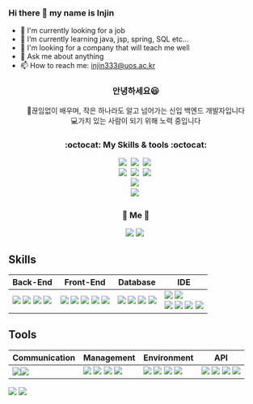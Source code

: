 ### Hi there 👋 my name is Injin


- 🔭 I'm currently looking for a job
- 🌱 I’m currently learning java, jsp, spring, SQL etc...
- 🤔 I'm looking for a company that will teach me well
- 💬 Ask me about anything
- 📫 How to reach me: injin333@uos.ac.kr


<h3 align="center"> 안녕하세요😃 </h3>

<p align="center">
👩‍끊임없이 배우며, 작은 하나라도 알고 넘어가는 신입 백엔드 개발자입니다 <br>
💻가치 있는 사람이 되기 위해 노력 중입니다
</p>

<h3 align="center">:octocat: My Skills & tools :octocat:
<p align="center">
  <img src="https://img.shields.io/badge/Java-8BC0D0?style=flat-square&logo=Java&logoColor=white"/>&nbsp
  <img src="https://img.shields.io/badge/JSP-007396?style=flat-square&logo=JSP&logoColor=blue"/>&nbsp
  <img src="https://img.shields.io/badge/Spring-6DB33F?style=flat-square&logo=Spring&logoColor=white"/>&nbsp
  <br>
  <img src="https://img.shields.io/badge/HTML-E34F26?style=flat-square&logo=HTML&logoColor=green"/>&nbsp 
  <img src="https://img.shields.io/badge/CSS-1572B6?style=flat-square&logo=CSS&logoColor=lightgrey"/>&nbsp 
  <img src="https://img.shields.io/badge/Javascript-ffb13b?style=flat-square&logo=javascript&logoColor=9cf"/>&nbsp 
  <br>
  <img src="https://img.shields.io/badge/Oracle-F80000?style=flat-square&logo=Oracle&logoColor=blue"/>&nbsp 
  <br>
  <img src="https://img.shields.io/badge/Github-181717?style=flat-square&logo=Github&logoColor=green"/>&nbsp 
  <br>
</p>

<h3 align="center">🌈 Me 🌈</h3>
<p align="center">
<a href="mailto:/yyys1129@gmail.com"><img src="https://img.shields.io/badge/Gmail-d14836?style=flat-square&logo=Gmail&logoColor=white&link=/yyys1129@gmail.com"/></a>
  <a href="https://yyys1129.tistory.com/"><img src="https://img.shields.io/badge/Tistory-000000?style=flat-square&logo=Tistory&logoColor=white&link=https://velog.io/@hyeinisfree"/></a>&nbsp
</a>
</p>

## Skills

| Back-End | Front-End | Database | IDE |
| --- | --- | --- | --- |
| <span><img src="https://img.shields.io/badge/-JAVA-blueviolet"/></span> <span><img src="https://img.shields.io/badge/-JSP-red"/></span> <span><img src="https://img.shields.io/badge/-JPA-yellowgreen"/></span> <span><img src="https://img.shields.io/badge/JSON-00000?style=round-square&logo=JSON&logoColor=black"/></span> | <span><img src="https://img.shields.io/badge/JavaScript-F7DF1E?style=round-square&logo=JavaScript&logoColor=black"/></span> <span><img src="https://img.shields.io/badge/jQuery-0769AD?style=round-square&logo=jQuery&logoColor=black"/></span> <span><img src="https://img.shields.io/badge/HTML-E34F26?style=round-square&logo=HTML&logoColor=black"/></span> <span><img src="https://img.shields.io/badge/CSS-1572B6?style=round-square&logo=CSS&logoColor=black"/></span> <span><img src="https://img.shields.io/badge/ThymeLeaf-005F0F?style=round-square&logo=ThymeLeaf&logoColor=black"/></span> | <span><img src="https://img.shields.io/badge/MariaDB-003545?style=round-square&logo=mariadb&logoColor=white"/></span> <span><img src="https://img.shields.io/badge/MySQL-%2300f.svg?style=round-square&logo=mysql&logoColor=white"/></span> <span><img src="https://img.shields.io/badge/Oracle-F80000.svg?style=round-square&logo=mysql&logoColor=white"/></span> <span><img src="https://img.shields.io/badge/-MyBatis-orange"/></span> | <span><img src="https://img.shields.io/badge/Eclipse-2C2255.svg?style=round-square&logo=Eclipse&logoColor=white"/></span> <span><img src="https://img.shields.io/badge/Visual Studio Code-007ACC.svg?style=round-square&logo=Visual Studio Code&logoColor=white"/></span> <br> <span><img src="https://img.shields.io/badge/IntelliJ-000000.svg?style=round-square&logo=IntelliJ IDEA&logoColor=white"/></span> <span><img src="https://img.shields.io/badge/-DBeaver-brightgreen"/></span> <span><img src="https://img.shields.io/badge/Sourcetree-0052CC.svg?style=round-square&logo=Sourcetree&logoColor=white"/></span> <span><img src="https://img.shields.io/badge/Postman-FF6C37.svg?style=round-square&logo=Postman&logoColor=white"/></span> |


## Tools

| Communication | Management | Environment | API |
| --- | --- | --- | --- |
| <span><img src="https://img.shields.io/badge/Slack-4A154B.svg?style=round-square&logo=Slack&logoColor=white"/></span><span><img src="https://img.shields.io/badge/Discord-5865F2?style=round-square&logo=Discord&logoColor=black"/></span> | <span><img src="https://img.shields.io/badge/Git-F05032?style=round-square&logo=Git&logoColor=black"/></span> <span><img src="https://img.shields.io/badge/GitHub-181717?style=round-square&logo=GitHub&logoColor=black"/></span> <span><img src="https://img.shields.io/badge/Gradle-02303A?style=round-square&logo=Gradle&logoColor=black"/></span> <span><img src="https://img.shields.io/badge/-yml-brightgreen"/></span> | <span><img src="https://img.shields.io/badge/SpringBoot-6DB33F?style=round-square&logo=Spring&logoColor=black"/></span> <span><img src="https://img.shields.io/badge/-QueryDSL-critical"/></span> <span><img src="https://img.shields.io/badge/-Quartz-ff69b4"/></span> <span><img src="https://img.shields.io/badge/JUnit-25A162?style=round-square&logo=JUnit&logoColor=white"/></span> | <span><img src="https://img.shields.io/badge/-JDBC-blue"/> <span><img src="https://img.shields.io/badge/-WebSocket-orange"/> <span><img src="https://img.shields.io/badge/-REST-green"/> <span><img src="https://img.shields.io/badge/-Kakao%20Map-yellow"/></span> |





<div align=left>
<img src="https://github-readme-stats.vercel.app/api/top-langs/?username=SaeDaa1029&layout=compact">
<img src="https://github-readme-stats.vercel.app/api?username=SaeDaa1029&show_icons=true">
</div>
<br>
